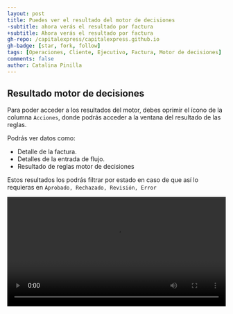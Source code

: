 ```yaml
---
layout: post
title: Puedes ver el resultado del motor de decisiones
-subtitle: ahora verás el resultado por factura
+subtitle: Ahora verás el resultado por factura
gh-repo: /capitalexpress/capitalexpress.github.io
gh-badge: [star, fork, follow]
tags: [Operaciones, Cliente, Ejecutivo, Factura, Motor de decisiones]
comments: false
author: Catalina Pinilla
---
```


## Resultado motor de decisiones

Para poder acceder a los resultados del motor, debes oprimir el ícono de la columna `Acciones`, donde podrás acceder a la ventana del resultado de las reglas.

Podrás ver datos como:

- Detalle de la factura.
- Detalles de la entrada de flujo.
- Resultado de reglas motor de decisiones

Estos resultados los podrás filtrar por estado en caso de que así lo requieras en `Aprobado, Rechazado, Revisión, Error`

<video width="100%" controls>
<source src="https://cdn.capitalexpress.cl/video/resultados_motor_operaciones.mp4" type="video/mp4">
Tu navegador no soporta el elemento de video.
</video>
